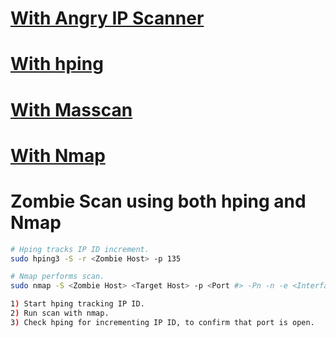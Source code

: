 # [With Angry IP Scanner](../../Tools/NetworkDiscovery/AngryIPScanner/README.md)

# [With hping](../../Tools/NetworkDiscovery/hping/README.md#Port-Scan)

# [With Masscan](../../Tools/NetworkDiscovery/Masscan/README.md)

# [With Nmap](../../Tools/NetworkDiscovery/Nmap/README.md#Port-Scan)

# Zombie Scan using both hping and Nmap
```bash
# Hping tracks IP ID increment.
sudo hping3 -S -r <Zombie Host> -p 135

# Nmap performs scan.
sudo nmap -S <Zombie Host> <Target Host> -p <Port #> -Pn -n -e <Interface Name> --disable-arp-ping

1) Start hping tracking IP ID.
2) Run scan with nmap.
3) Check hping for incrementing IP ID, to confirm that port is open.
```